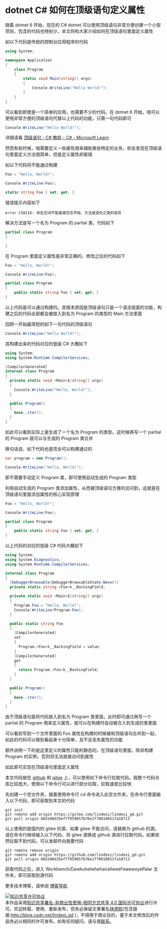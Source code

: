 
# dotnet C# 如何在顶级语句定义属性

随着 dotnet 6 开始，现在的 C# dotnet 可以使用顶级语句非常方便创建一个小型项目，包含的代码也特别少。本文将和大家介绍如何在顶级语句里面定义属性

<!--more-->


<!-- 发布 -->
<!-- 博客 -->

如以下代码是传统的控制台应用程序的代码

```csharp
using System;

namespace Application
{
    class Program
    {
        static void Main(string[] args)
        {
            Console.WriteLine("Hello World!");
        }
    }
}
```

可以看到即使是一个简单的应用，也需要不少的代码。在 dotnet 6 开始，咱可以使用非常方便的顶级语句代替以上代码的功能，只需一句代码即可

```csharp
Console.WriteLine("Hello World!");
```

详细请看 [顶级语句 - C# 教程 - C# - Microsoft Learn](https://learn.microsoft.com/zh-cn/dotnet/csharp/tutorials/top-level-statements )

然而有些时候，咱需要定义一些属性用来辅助某些特定的业务，却会发现在顶级语句里面定义方法很简单，但是定义属性却报错

如以下代码将不能通过构建

```csharp
Foo = "Hello, World!";

Console.WriteLine(Foo);

static string Foo { set; get; }
```

错误提示内容如下

```
error CS0116: 命名空间不能直接包含字段、方法或语句之类的成员
```

解决方法是写一个名为 Program 的 partial 类，代码如下

```csharp
partial class Program
{

}
```

在 Program 里面定义属性是非常正确的，修改之后的代码如下

```csharp
Foo = "Hello, World!";

Console.WriteLine(Foo);

partial class Program
{
    public static string Foo { set; get; }
}
```

以上代码是可以通过构建的。其根本原因是顶级语句只是一个语法层面的功能，构建之后的代码全部都会被放入到名为 Program 的类型的 Main 方法里面

回顾一开始最简短的如下一句代码的顶级语句

```csharp
Console.WriteLine("Hello World!");
```

其构建出来的代码对应的低级 C# 大概如下

```csharp
using System;
using System.Runtime.CompilerServices;

[CompilerGenerated]
internal class Program
{
  private static void <Main>$(string[] args)
  {
    Console.WriteLine("Hello, World!");
  }

  public Program()
  {
    base..ctor();
  }
}
```

如此可以看到实际上是生成了一个名为 Program 的类型。这时候再写一个 partial 的 Program 就可以与生成的 Program 类合并

换句话说，如下代码也是完全可以构建通过的

```csharp
var program = new Program();

Console.WriteLine("Hello, World!");
```

即不需要手动定义 Program 类，即可使用自动生成的 Program 类型

利用自动生成的 Program 类添加属性，从而被顶级语句方便的访问到，这就是在顶级语句里面添加属性的核心实现原理

```csharp
Foo = "Hello, World!";

Console.WriteLine(Foo);

partial class Program
{
    public static string Foo { set; get; }
}
```

以上代码的对应的低级 C# 代码大概如下

```csharp
using System;
using System.Diagnostics;
using System.Runtime.CompilerServices;

internal class Program
{
  [DebuggerBrowsable(DebuggerBrowsableState.Never)]
  private static string <Foo>k__BackingField;

  private static void <Main>$(string[] args)
  {
    Program.Foo = "Hello, World!";
    Console.WriteLine(Program.Foo);
  }

  public static string Foo
  {
    [CompilerGenerated]
    set
    {
      Program.<Foo>k__BackingField = value;
    }
    [CompilerGenerated]
    get
    {
      return Program.<Foo>k__BackingField;
    }
  }

  public Program()
  {
    base..ctor();
  }
}
```

由于顶级语句是将代码放入到名为 Program 类里面，此时即可通过再写一个 partial 的 Program 用来定义属性，就可以在构建时自动被合入到生成的类里面

可以看到写到一个文件里面的 Foo 属性在构建的时候被和顶级语句合并到一起，如此的代码可以做到看起来十分简单，且不会丢失属性的功能

额外说明一下的是这里定义的属性只能的静态的，在顶级语句里面，除非构建 Program 的实例，否则将无法直接访问到属性

如此即可实现在顶级语句里面定义属性

本文代码放在 [github](https://github.com/lindexi/lindexi_gd/tree/082e98d35ef7f959057b76e1f70010651fa18713/Workbench/DawkuhelwhehairallweeFewewoyelfalar) 和 [gitee](https://gitee.com/lindexi/lindexi_gd/tree/082e98d35ef7f959057b76e1f70010651fa18713/Workbench/DawkuhelwhehairallweeFewewoyelfalar) 上，可以使用如下命令行拉取代码。我整个代码仓库比较庞大，使用以下命令行可以进行部分拉取，拉取速度比较快

先创建一个空文件夹，接着使用命令行 cd 命令进入此空文件夹，在命令行里面输入以下代码，即可获取到本文的代码

```
git init
git remote add origin https://gitee.com/lindexi/lindexi_gd.git
git pull origin 082e98d35ef7f959057b76e1f70010651fa18713
```

以上使用的是国内的 gitee 的源，如果 gitee 不能访问，请替换为 github 的源。请在命令行继续输入以下代码，将 gitee 源换成 github 源进行拉取代码。如果依然拉取不到代码，可以发邮件向我要代码

```
git remote remove origin
git remote add origin https://github.com/lindexi/lindexi_gd.git
git pull origin 082e98d35ef7f959057b76e1f70010651fa18713
```

获取代码之后，进入 Workbench/DawkuhelwhehairallweeFewewoyelfalar 文件夹，即可获取到源代码

更多技术博客，请参阅 [博客导航](https://blog.lindexi.com/post/%E5%8D%9A%E5%AE%A2%E5%AF%BC%E8%88%AA.html )




<a rel="license" href="http://creativecommons.org/licenses/by-nc-sa/4.0/"><img alt="知识共享许可协议" style="border-width:0" src="https://licensebuttons.net/l/by-nc-sa/4.0/88x31.png" /></a><br />本作品采用<a rel="license" href="http://creativecommons.org/licenses/by-nc-sa/4.0/">知识共享署名-非商业性使用-相同方式共享 4.0 国际许可协议</a>进行许可。欢迎转载、使用、重新发布，但务必保留文章署名[林德熙](http://blog.csdn.net/lindexi_gd)(包含链接:http://blog.csdn.net/lindexi_gd )，不得用于商业目的，基于本文修改后的作品务必以相同的许可发布。如有任何疑问，请与我[联系](mailto:lindexi_gd@163.com)。